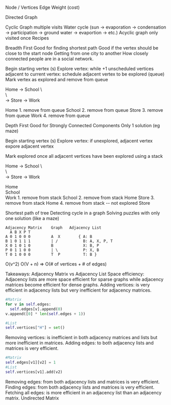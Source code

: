 Node / Vertices
Edge 
Weight (cost) 

Directed Graph 

Cyclic Graph multiple visits
  Water cycle (sun -> evaporation -> condensation -> participation -> ground water -> evaportion -> etc.)
Acyclic graph only visited once
  Recipes 

Breadth First
Good for finding shortest path
Good if the vertex should be close to the start node
Getting from one city to another
How closely connected people are in a social network.

Begin starting vertex (s)
Explore vertex:
  while +1 unscheduled vertices adjacent to current vertex:
    schedule adjacent vertex to be explored (queue)
Mark vertex as explored and remove from queue 

Home -> School
\           \
 \            \
  -> Store -> Work

Home    1. remove from queue
School  2. remove from queue
Store   3. remove from queue
Work    4. remove from queue

Depth First 
Good for Strongly Connected Components
Only 1 solution (eg maze)

Begin starting vertex (s)
Explore vertex:
  if unexplored, adjacent vertex
    expore adjacent vertex

Mark explored once all adjacent vertices have been explored using a stack 

Home -> School
\           \
 \            \
  -> Store -> Work

Home   
School  
Work      1. remove from stack
School    2. remove from stack
Home
Store     3. remove from stack
Home      4. remove from stack
  -- not explored Store   


Shortest path of tree
Detecting cycle in a graph
Solving puzzles with only one solution (like a maze)
```
Adjacency Matrix    Graph   Adjacency List
  A B X P T                      
A 0 1 0 0 0         A  X        { A: B
B 1 0 1 1 1         | /           B: A, X, P, T
X 0 1 0 1 0         B             X: B, P
P 0 1 1 0 0         | \           P: X, B
T 0 1 0 0 0         T  P          T: B }
```
O(v^2)                            O(V + n) => O(# of vertices + # of edges)

Takeaways: Adjacency Matrix vs Adjacency List
Space efficiency: Adjacency lists are more space efficient for sparse graphs while adjacency matrices become efficient for dense graphs.
Adding vertices: is very efficient in adjacency lists but very inefficient for adjacency matrices.

```Python
#Matrix
for v in self.edges:
  self.edges[v].append(0)
v.append([0] * len(self.edges + 1))

#List
self.vertices["H"] = set()
```
Removing vertices: is inefficient in both adjacency matrices and lists but more inefficient in matrices.
Adding edges: to both adjacency lists and matrices is very efficient.
```Python
#Matrix
self.edges[v1][v2] = 1
#List
self.vertices[v1].add(v2)
```
Removing edges: from both adjacency lists and matrices is very efficient.
Finding edges: from both adjacency lists and matrices is very efficient.
Fetching all edges: is more efficient in an adjacency list than an adjacency matrix.
Undirected Matrix
